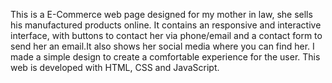 This is a E-Commerce web page designed for my mother in law, she sells his manufactured products online. It contains an responsive and interactive interface, with buttons to contact her via phone/email and a contact form to send her an email.It also shows her social media where you can find her. I made a simple design to create a comfortable experience for the user.
This web is developed with HTML, CSS and JavaScript.
